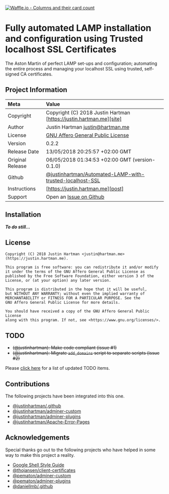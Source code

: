 [![Waffle.io - Columns and their card count](https://badge.waffle.io/justinhartman/Automated-LAMP-with-trusted-localhost-SSL.png?columns=all)](https://waffle.io/justinhartman/Automated-LAMP-with-trusted-localhost-SSL?utm_source=badge)

# Fully automated LAMP installation and configuration using Trusted localhost SSL Certificates

The Aston Martin of perfect LAMP set-ups and configuration; automating the entire process and 
managing your localhost SSL using trusted, self-signed CA certificates.

## Project Information

| Meta             | Value                                                               |
|:-----------------|:--------------------------------------------------------------------|
| Copyright        | Copyright (C) 2018 Justin Hartman [https://justin.hartman.me][site] |
| Author           | Justin Hartman [justin@hartman.me][email]                           |
| License          | [GNU Affero General Public License][license]                        |
| Version          | 0.2.2                                                               |
| Release Date     | 13/05/2018 20:25:57 +02:00 GMT                                      |
| Original Release | 06/05/2018 01:34:53 +02:00 GMT  (version-0.1.0)                     |
| Github           | [@justinhartman/Automated-LAMP-with-trusted-localhost-SSL][git]     |
| Instructions     | [https://justin.hartman.me][post]                                   |
| Support          | Open an [Issue on Github][github]                                   |

## Installation

**_To do still..._**

## License

```
Copyright (C) 2018 Justin Hartman <justin@hartman.me> (https://justin.hartman.me).

This program is free software: you can redistribute it and/or modify
it under the terms of the GNU Affero General Public License as
published by the Free Software Foundation, either version 3 of the
License, or (at your option) any later version.

This program is distributed in the hope that it will be useful,
but WITHOUT ANY WARRANTY; without even the implied warranty of
MERCHANTABILITY or FITNESS FOR A PARTICULAR PURPOSE. See the
GNU Affero General Public License for more details.

You should have received a copy of the GNU Affero General Public License
along with this program. If not, see <https://www.gnu.org/licenses/>.
```

## TODO

- ~~(@justinhartman): Make code compliant (issue #1)~~
- ~~(@justinhartman): Migrate `add_domains` script to separate scripts (issue #2)~~

Please [click here][github] for a list of updated TODO items.

## Contributions

The following projects have been integrated into this one.

- [@justinhartman/.github][my-github]
- [@justinhartman/adminer-custom][adminer]
- [@justinhartman/adminer-plugins][plugins]
- [@justinhartman/Apache-Error-Pages][errors]

## Acknowledgements

Special thanks go out to the following projects who have helped in some way to make this
project a reality.

- [Google Shell Style Guide][google]
- [@thojansen/client-certificates][certs]
- [@pematon/adminer-custom][pem-adminer]
- [@pematon/adminer-plugins][pem-plugins]
- [@daniellmb/.github][.github]

[email]: mailto:justin@hartman.me?subject=Github+Contact
[agpl]: https://opensource.org/licenses/AGPL-3.0
[license]: LICENSE
[site]: https://justin.hartman.me
[post]: https://justin.hartman.me
[git]: https://github.com/justinhartman/Automated-LAMP-with-trusted-localhost-SSL
[github]: https://github.com/justinhartman/Automated-LAMP-with-trusted-localhost-SSL/issues
[adminer]: https://github.com/justinhartman/adminer-custom
[plugins]: https://github.com/justinhartman/adminer-plugins
[errors]: https://github.com/justinhartman/Apache-Error-Pages
[certs]: https://github.com/thojansen/client-certificates
[my-github]: https://github.com/justinhartman/.github
[.github]: https://github.com/daniellmb/.github
[pem-adminer]: https://github.com/pematon/adminer-custom
[pem-plugins]: https://github.com/pematon/adminer-plugins
[google]: https://google.github.io/styleguide/shell.xml

